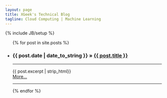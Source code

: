 ```yaml
---
layout: page
title: XGeek's Technical Blog
tagline: Cloud Computing | Machine Learning
---
```

{% include JB/setup %}

<ul class="posts">
{% for post in site.posts %}
	<li>
		<h3 class="title">
		<span>{{ post.date | date_to_string }}</span>
		&raquo; 
		<a href="{{ BASE_PATH }}{{ post.url }}">{{ post.title }}</a>
		</h3>
		<hr>
		<article> {{ post.excerpt | strip_html}} </article>
		<a href="{{ BASE_PATH }}{{ post.url }}">More...</a>
	</li>
	<hr>
{% endfor %}
</ul>


